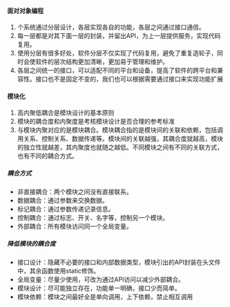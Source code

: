 #### 面对对象编程
1. 个系统通过分层设计，各层实现各自的功能，各层之间通过接口通信。
2. 每一层都是对其下面一层的封装，并留出API，为上一层提供服务，实现代码复用。
3. 使用分层有很多好处，软件分层不仅实现了代码复用，避免了重复造轮子，同时会使软件的层次结构更加清晰，更加易于管理和维护。
4. 各层之间统一的接口，可以适配不同的平台和设备，提高了软件的跨平台和兼容性。接口也不是固定不变的，我们也可以根据需要通过接口来实现功能扩展
#### 模块化
1. 高内聚低耦合是模块设计的基本原则
2. 模块的耦合度和内聚度是考核模块设计是否合理的参考标准
3. 与模块内聚对应的是模块耦合。模块耦合指的是模块间的关联和依赖，包括调用关系、控制关系、数据传递等。模块间的关联越强，其耦合度就越高，模块的独立性就越差，其内聚度也就随之越低。不同模块之间有不同的关联方式，也有不同的耦合方式。
##### 耦合方式
- 非直接耦合：两个模块之间没有直接联系。
- 数据耦合：通过参数来交换数据。
- 标记耦合：通过参数传递记录信息。
- 控制耦合：通过标志、开关、名字等，控制另一个模块。
- 外部耦合：所有模块访问同一个全局变量。
##### 降低模块的耦合度
- 接口设计：隐藏不必要的接口和内部数据类型，模块引出的API封装在头文件中，其余函数使用static修饰。
- 全局变量：尽量少使用，可改为通过API访问以减少外部耦合。
- 模块设计：尽可能独立存在，功能单一明确，接口少而简单。
- 模块依赖：模块之间最好全是单向调用，上下依赖，禁止相互调用
